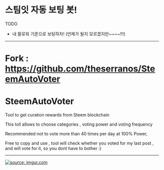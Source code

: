 # 스팀잇 자동 보팅 봇!
TODO
- 내 팔로워 기준으로 보팅하자! (언제가 될지 모르겠지만~~~~!!!)

---
# Fork : https://github.com/theserranos/SteemAutoVoter
# SteemAutoVoter
<p>Tool to get curation rewards from Steem blockchain</p>
<p>This toll allows to choose categories , voting power  and voting frequency </p>
<p>Recommended not to vote more than 40 times per day at 100% Power,</p>
<p>Free to copy and use , tool will check whether you voted for my last post , and will vote for it, so you dont have to bother :)</p>
<hr>

<a href="http://imgur.com/cxJS6JP"><img src="http://i.imgur.com/cxJS6JP.png?1" title="source: imgur.com" /></a>
